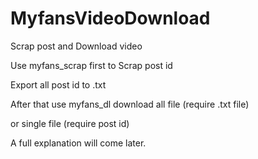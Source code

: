 # MyfansVideoDownload
Scrap post and Download video 

Use myfans_scrap first to Scrap post id

Export all post id to .txt

After that use myfans_dl download all file (require .txt file) 

or single file (require post id)

A full explanation will come later.
